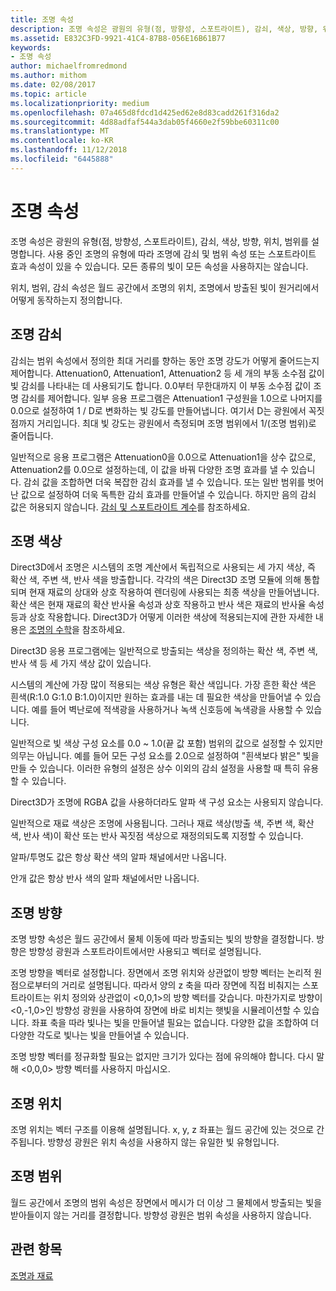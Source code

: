 ```yaml
---
title: 조명 속성
description: 조명 속성은 광원의 유형(점, 방향성, 스포트라이트), 감쇠, 색상, 방향, 위치, 범위를 설명합니다.
ms.assetid: E832C3FD-9921-41C4-87B8-056E16B61B77
keywords:
- 조명 속성
author: michaelfromredmond
ms.author: mithom
ms.date: 02/08/2017
ms.topic: article
ms.localizationpriority: medium
ms.openlocfilehash: 07a465d8fdcd1d425ed62e8d83cadd261f316da2
ms.sourcegitcommit: 4d88adfaf544a3dab05f4660e2f59bbe60311c00
ms.translationtype: MT
ms.contentlocale: ko-KR
ms.lasthandoff: 11/12/2018
ms.locfileid: "6445888"
---
```

# <a name="light-properties"></a>조명 속성


조명 속성은 광원의 유형(점, 방향성, 스포트라이트), 감쇠, 색상, 방향, 위치, 범위를 설명합니다. 사용 중인 조명의 유형에 따라 조명에 감쇠 및 범위 속성 또는 스포트라이트 효과 속성이 있을 수 있습니다. 모든 종류의 빛이 모든 속성을 사용하지는 않습니다.

위치, 범위, 감쇠 속성은 월드 공간에서 조명의 위치, 조명에서 방출된 빛이 원거리에서 어떻게 동작하는지 정의합니다.

## <a name="span-idlightattenuationspanspan-idlightattenuationspanspan-idlightattenuationspanlight-attenuation"></a><span id="Light_Attenuation"></span><span id="light_attenuation"></span><span id="LIGHT_ATTENUATION"></span>조명 감쇠


감쇠는 범위 속성에서 정의한 최대 거리를 향하는 동안 조명 강도가 어떻게 줄어드는지 제어합니다. Attenuation0, Attenuation1, Attenuation2 등 세 개의 부동 소수점 값이 빛 감쇠를 나타내는 데 사용되기도 합니다. 0.0부터 무한대까지 이 부동 소수점 값이 조명 감쇠를 제어합니다. 일부 응용 프로그램은 Attenuation1 구성원을 1.0으로 나머지를 0.0으로 설정하여 1 / D로 변화하는 빛 강도를 만들어냅니다. 여기서 D는 광원에서 꼭짓점까지 거리입니다. 최대 빛 강도는 광원에서 측정되며 조명 범위에서 1/(조명 범위)로 줄어듭니다.

일반적으로 응용 프로그램은 Attenuation0을 0.0으로 Attenuation1을 상수 값으로, Attenuation2를 0.0으로 설정하는데, 이 값을 바꿔 다양한 조명 효과를 낼 수 있습니다. 감쇠 값을 조합하면 더욱 복잡한 감쇠 효과를 낼 수 있습니다. 또는 일반 범위를 벗어난 값으로 설정하여 더욱 독특한 감쇠 효과를 만들어낼 수 있습니다. 하지만 음의 감쇠 값은 허용되지 않습니다. [감쇠 및 스포트라이트 계수](attenuation-and-spotlight-factor.md)를 참조하세요.

## <a name="span-idlightcolorspanspan-idlightcolorspanspan-idlightcolorspanlight-color"></a><span id="Light_Color"></span><span id="light_color"></span><span id="LIGHT_COLOR"></span>조명 색상


Direct3D에서 조명은 시스템의 조명 계산에서 독립적으로 사용되는 세 가지 색상, 즉 확산 색, 주변 색, 반사 색을 방출합니다. 각각의 색은 Direct3D 조명 모듈에 의해 통합되며 현재 재료의 상대와 상호 작용하여 렌더링에 사용되는 최종 색상을 만들어냅니다. 확산 색은 현재 재료의 확산 반사율 속성과 상호 작용하고 반사 색은 재료의 반사율 속성 등과 상호 작용합니다. Direct3D가 어떻게 이러한 색상에 적용되는지에 관한 자세한 내용은 [조명의 수학](mathematics-of-lighting.md)을 참조하세요.

Direct3D 응용 프로그램에는 일반적으로 방출되는 색상을 정의하는 확산 색, 주변 색, 반사 색 등 세 가지 색상 값이 있습니다.

시스템의 계산에 가장 많이 적용되는 색상 유형은 확산 색입니다. 가장 흔한 확산 색은 흰색(R:1.0 G:1.0 B:1.0)이지만 원하는 효과를 내는 데 필요한 색상을 만들어낼 수 있습니다. 예를 들어 벽난로에 적색광을 사용하거나 녹색 신호등에 녹색광을 사용할 수 있습니다.

일반적으로 빛 색상 구성 요소를 0.0 ~ 1.0(끝 값 포함) 범위의 값으로 설정할 수 있지만 의무는 아닙니다. 예를 들어 모든 구성 요소를 2.0으로 설정하여 "흰색보다 밝은" 빛을 만들 수 있습니다. 이러한 유형의 설정은 상수 이외의 감쇠 설정을 사용할 때 특히 유용할 수 있습니다.

Direct3D가 조명에 RGBA 값을 사용하더라도 알파 색 구성 요소는 사용되지 않습니다.

일반적으로 재료 색상은 조명에 사용됩니다. 그러나 재료 색상(방출 색, 주변 색, 확산 색, 반사 색)이 확산 또는 반사 꼭짓점 색상으로 재정의되도록 지정할 수 있습니다.

알파/투명도 값은 항상 확산 색의 알파 채널에서만 나옵니다.

안개 값은 항상 반사 색의 알파 채널에서만 나옵니다.

## <a name="span-idlightdirectionspanspan-idlightdirectionspanspan-idlightdirectionspanlight-direction"></a><span id="Light_Direction"></span><span id="light_direction"></span><span id="LIGHT_DIRECTION"></span>조명 방향


조명 방향 속성은 월드 공간에서 물체 이동에 따라 방출되는 빛의 방향을 결정합니다. 방향은 방향성 광원과 스포트라이트에서만 사용되고 벡터로 설명됩니다.

조명 방향을 벡터로 설정합니다. 장면에서 조명 위치와 상관없이 방향 벡터는 논리적 원점으로부터의 거리로 설명됩니다. 따라서 양의 z 축을 따라 장면에 직접 비춰지는 스포트라이트는 위치 정의와 상관없이 &lt;0,0,1&gt;의 방향 벡터를 갖습니다. 마찬가지로 방향이 &lt;0,-1,0&gt;인 방향성 광원을 사용하여 장면에 바로 비치는 햇빛을 시뮬레이션할 수 있습니다. 좌표 축을 따라 빛나는 빛을 만들어낼 필요는 없습니다. 다양한 값을 조합하여 더 다양한 각도로 빛나는 빛을 만들어낼 수 있습니다.

조명 방향 벡터를 정규화할 필요는 없지만 크기가 있다는 점에 유의해야 합니다. 다시 말해 &lt;0,0,0&gt; 방향 벡터를 사용하지 마십시오.

## <a name="span-idlightpositionspanspan-idlightpositionspanspan-idlightpositionspanlight-position"></a><span id="Light_Position"></span><span id="light_position"></span><span id="LIGHT_POSITION"></span>조명 위치


조명 위치는 벡터 구조를 이용해 설명됩니다. x, y, z 좌표는 월드 공간에 있는 것으로 간주됩니다. 방향성 광원은 위치 속성을 사용하지 않는 유일한 빛 유형입니다.

## <a name="span-idlightrangespanspan-idlightrangespanspan-idlightrangespanlight-range"></a><span id="Light_Range"></span><span id="light_range"></span><span id="LIGHT_RANGE"></span>조명 범위


월드 공간에서 조명의 범위 속성은 장면에서 메시가 더 이상 그 물체에서 방출되는 빛을 받아들이지 않는 거리를 결정합니다. 방향성 광원은 범위 속성을 사용하지 않습니다.

## <a name="span-idrelated-topicsspanrelated-topics"></a><span id="related-topics"></span>관련 항목


[조명과 재료](lights-and-materials.md)

 

 




